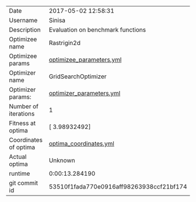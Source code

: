 | | |
| --- | --- |
| Date | 2017-05-02 12:58:31 |
| Username | Sinisa |
| Description | Evaluation on benchmark functions |
| Optimizee name | Rastrigin2d |
| Optimizee params |  <a href="optimizee_parameters.yml">optimizee_parameters.yml</a>  |
| Optimizer name | GridSearchOptimizer |
| Optimizer params: |  <a href="optimizer_parameters.yml">optimizer_parameters.yml</a>  |
| Number of iterations | 1 |
| Fitness at optima | [ 3.98932492] |
| Coordinates of optima |  <a href="optima_coordinates.yml">optima_coordinates.yml</a>  |
| Actual optima |  Unknown  |
| runtime | 0:00:13.284190 |
| git commit id | 53510f1fada770e0916aff98263938ccf21bf174 |